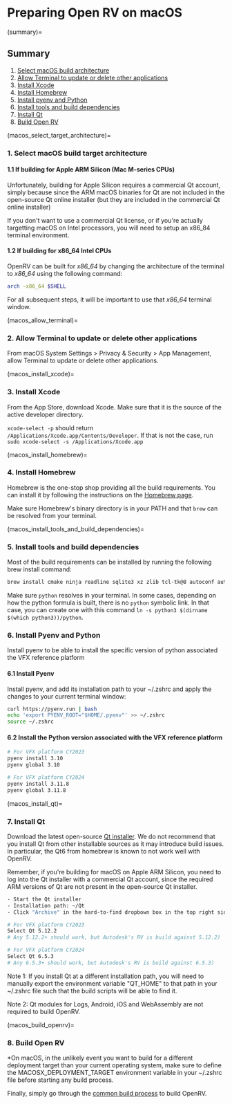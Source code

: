 # Preparing Open RV on macOS

(summary)=
## Summary

1. [Select macOS build architecture](macos_select_target_architecture)
1. [Allow Terminal to update or delete other applications](macos_allow_terminal)
2. [Install Xcode](macos_install_xcode)
3. [Install Homebrew](macos_install_homebrew)
4. [Install pyenv and Python](macos_install_python)
5. [Install tools and build dependencies](macos_install_tools_and_build_dependencies)
6. [Install Qt](macos_install_qt)
7. [Build Open RV](macos_build_openrv)



(macos_select_target_architecture)=
### 1. Select macOS build target architecture

#### 1.1 If building for Apple ARM Silicon (Mac M-series CPUs)

Unfortunately, building for Apple Silicon requires a commercial Qt account, simply because since the ARM macOS binaries for Qt are not included in the open-source Qt online installer (but they are included in the commercial Qt online installer)

If you don't want to use a commercial Qt license, or if you're actually targetting macOS on Intel processors, you will need to setup an x86_84 terminal environment. 

#### 1.2 If building for x86_64 Intel CPUs

OpenRV can be built for *x86_64* by changing the architecture of the terminal to *x86_64* using the following command:
```bash
arch -x86_64 $SHELL
```

For all subsequent steps, it will be important to use that *x86_64* terminal window. 


(macos_allow_terminal)=
### 2. Allow Terminal to update or delete other applications

From macOS System Settings > Privacy & Security > App Management, allow Terminal to update or delete other applications.

(macos_install_xcode)=
### 3. Install Xcode

From the App Store, download Xcode. Make sure that it is the source of the active developer directory.

`xcode-select -p` should return `/Applications/Xcode.app/Contents/Developer`. If that is not the case, run `sudo xcode-select -s /Applications/Xcode.app`

(macos_install_homebrew)=
### 4. Install Homebrew

Homebrew is the one-stop shop providing all the build requirements. You can install it by following the instructions on the [Homebrew page](https://brew.sh).

Make sure Homebrew's binary directory is in your PATH and that `brew` can be resolved from your terminal.

(macos_install_tools_and_build_dependencies)=
### 5. Install tools and build dependencies

Most of the build requirements can be installed by running the following brew install command:

```bash
brew install cmake ninja readline sqlite3 xz zlib tcl-tk@8 autoconf automake libtool python yasm clang-format black meson nasm pkg-config glew
```

Make sure `python` resolves in your terminal. In some cases, depending on how the python formula is built, there is no `python` symbolic link.
In that case, you can create one with this command `ln -s python3 $(dirname $(which python3))/python`.


### 6. Install Pyenv and Python

Install pyenv to be able to install the specific version of python associated the VFX reference platform

#### 6.1 Install Pyenv

Install pyenv, and add its installation path to your ~/.zshrc and apply the changes to your current terminal window:

```bash
curl https://pyenv.run | bash
echo 'export PYENV_ROOT="$HOME/.pyenv"' >> ~/.zshrc
source ~/.zshrc
```

#### 6.2 Install the Python version associated with the VFX reference platform
```bash
# For VFX platform CY2023
pyenv install 3.10
pyenv global 3.10
```

```bash
# For VFX platform CY2024
pyenv install 3.11.8
pyenv global 3.11.8
```


(macos_install_qt)=
### 7. Install Qt

Download the latest open-source [Qt installer](https://www.qt.io/download-open-source). We do not recommend that you install Qt from other installable sources as it may introduce build issues. In particular, the Qt6 from homebrew is known to not work well with OpenRV.

Remember, if you're building for macOS on Apple ARM Silicon, you need to log into the Qt installer with a commercial Qt account, since the required ARM versions of Qt are not present in the open-source Qt installer.

```bash
- Start the Qt installer
- Installation path: ~/Qt
- Click "Archive" in the hard-to-find dropbown box in the top right side of the window
```

```bash
# For VFX platform CY2023
Select Qt 5.12.2
# Any 5.12.2+ should work, but Autodesk's RV is build against 5.12.2)
```

```bash
# For VFX platform CY2024
Select Qt 6.5.3
# Any 6.5.3+ should work, but Autodesk's RV is build against 6.5.3)
```

Note 1: If you install Qt at a different installation path, you will need to manually export the environment variable "QT_HOME" to that path in your ~/.zshrc file such that the build scripts will be able to find it.

Note 2: Qt modules for Logs, Android, iOS and WebAssembly are not required to build OpenRV. 


(macos_build_openrv)=
### 8. Build Open RV

*On macOS, in the unlikely event you want to build for a different deployment target than your current operating system, make sure to define the MACOSX_DEPLOYMENT_TARGET environment variable in your ~/.zshrc file before starting any build process.


Finally, simply go through the [common build process](config_common_build.md) to build OpenRV.

